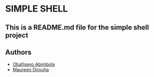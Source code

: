 # SIMPLE SHELL

## This is a README.md file for the simple shell project

## Authors
* [Obafisayo Abimbola](https://github.com/obafisayo-alx)
* [Maureen Onouha](https://github.com/reenaAlx)

